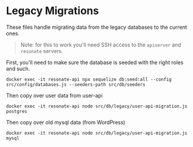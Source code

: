 # Legacy Migrations

These files handle migrating data from the legacy databases to the current ones.

> Note: for this to work you'll need SSH access to the `apiserver` and `resonate` servers. 

First, you'll need to make sure the database is seeded with the right roles and such.

```
docker exec -it resonate-api npx sequelize db:seed:all --config src/config/databases.js --seeders-path src/db/seeders
```

Then copy over user data from user-api 

```
docker exec -it resonate-api node src/db/legacy/user-api-migration.js postgres
```

Then copy over old mysql data (from WordPress)

```
docker exec -it resonate-api node src/db/legacy/user-api-migration.js mysql
```

